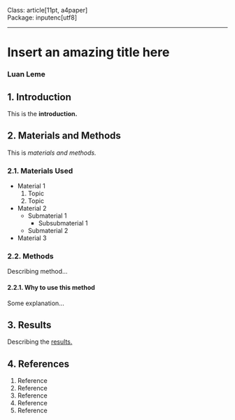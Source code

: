 Class: article[11pt, a4paper]  
Package: inputenc[utf8]  
***  
# Insert an amazing title here  
### Luan Leme  
## 1. Introduction  
This is the **introduction.**  
## 2. Materials and Methods  
This is *materials and methods.*  
### 2.1. Materials Used
* Material 1
  1. Topic
  1. Topic
* Material 2
  * Submaterial 1
    * Subsubmaterial 1
  * Submaterial 2
* Material 3
  
### 2.2. Methods  
Describing method...  
#### 2.2.1. Why to use this method  
Some explanation...  
## 3. Results  
Describing the <u>results.</u>  
## 4. References
1. Reference
1. Reference
1. Reference
1. Reference
1. Reference
